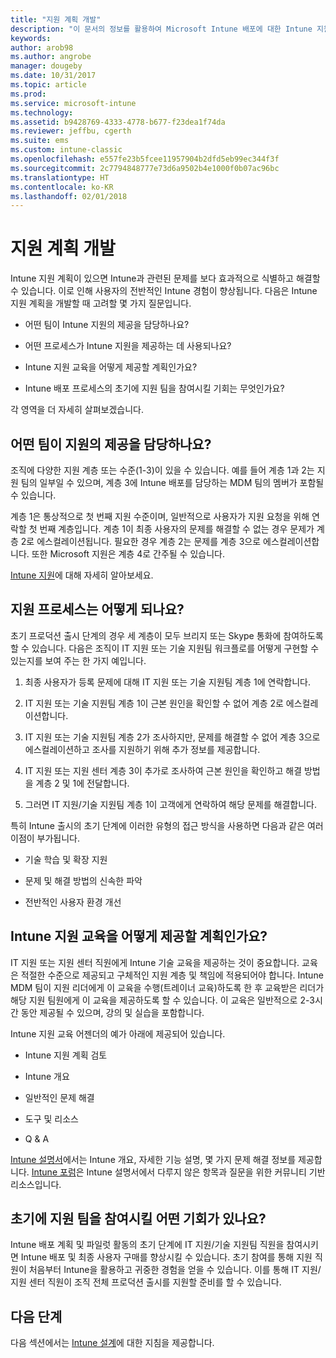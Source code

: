 ```yaml
---
title: "지원 계획 개발"
description: "이 문서의 정보를 활용하여 Microsoft Intune 배포에 대한 Intune 지원 계획을 개발할 수 있습니다."
keywords: 
author: arob98
ms.author: angrobe
manager: dougeby
ms.date: 10/31/2017
ms.topic: article
ms.prod: 
ms.service: microsoft-intune
ms.technology: 
ms.assetid: b9428769-4333-4778-b677-f23dea1f74da
ms.reviewer: jeffbu, cgerth
ms.suite: ems
ms.custom: intune-classic
ms.openlocfilehash: e557fe23b5fcee11957904b2dfd5eb99ec344f3f
ms.sourcegitcommit: 2c7794848777e73d6a9502b4e1000f0b07ac96bc
ms.translationtype: HT
ms.contentlocale: ko-KR
ms.lasthandoff: 02/01/2018
---
```

# <a name="develop-a-support-plan"></a>지원 계획 개발

Intune 지원 계획이 있으면 Intune과 관련된 문제를 보다 효과적으로 식별하고 해결할 수 있습니다. 이로 인해 사용자의 전반적인 Intune 경험이 향상됩니다. 다음은 Intune 지원 계획을 개발할 때 고려할 몇 가지 질문입니다.

-   어떤 팀이 Intune 지원의 제공을 담당하나요?

-   어떤 프로세스가 Intune 지원을 제공하는 데 사용되나요?

-   Intune 지원 교육을 어떻게 제공할 계획인가요?

-   Intune 배포 프로세스의 초기에 지원 팀을 참여시킬 기회는 무엇인가요?

각 영역을 더 자세히 살펴보겠습니다.

## <a name="which-teams-are-responsible-for-providing-support"></a>어떤 팀이 지원의 제공을 담당하나요?

조직에 다양한 지원 계층 또는 수준(1-3)이 있을 수 있습니다. 예를 들어 계층 1과 2는 지원 팀의 일부일 수 있으며, 계층 3에 Intune 배포를 담당하는 MDM 팀의 멤버가 포함될 수 있습니다.

계층 1은 통상적으로 첫 번째 지원 수준이며, 일반적으로 사용자가 지원 요청을 위해 연락할 첫 번째 계층입니다. 계층 1이 최종 사용자의 문제를 해결할 수 없는 경우 문제가 계층 2로 에스컬레이션됩니다. 필요한 경우 계층 2는 문제를 계층 3으로 에스컬레이션합니다. 또한 Microsoft 지원은 계층 4로 간주될 수 있습니다.

[Intune 지원](/intune/get-support)에 대해 자세히 알아보세요.

## <a name="what-is-the-support-process"></a>지원 프로세스는 어떻게 되나요?

초기 프로덕션 출시 단계의 경우 세 계층이 모두 브리지 또는 Skype 통화에 참여하도록 할 수 있습니다. 다음은 조직이 IT 지원 또는 기술 지원팀 워크플로를 어떻게 구현할 수 있는지를 보여 주는 한 가지 예입니다.

1.  최종 사용자가 등록 문제에 대해 IT 지원 또는 기술 지원팀 계층 1에 연락합니다.

2.  IT 지원 또는 기술 지원팀 계층 1이 근본 원인을 확인할 수 없어 계층 2로 에스컬레이션합니다.

3.  IT 지원 또는 기술 지원팀 계층 2가 조사하지만, 문제를 해결할 수 없어 계층 3으로 에스컬레이션하고 조사를 지원하기 위해 추가 정보를 제공합니다.

4.  IT 지원 또는 지원 센터 계층 3이 추가로 조사하여 근본 원인을 확인하고 해결 방법을 계층 2 및 1에 전달합니다.

5.  그러면 IT 지원/기술 지원팀 계층 1이 고객에게 연락하여 해당 문제를 해결합니다.

특히 Intune 출시의 초기 단계에 이러한 유형의 접근 방식을 사용하면 다음과 같은 여러 이점이 부가됩니다.

-   기술 학습 및 확장 지원

-   문제 및 해결 방법의 신속한 파악

-   전반적인 사용자 환경 개선

## <a name="how-you-plan-to-provide-intune-support-training"></a>Intune 지원 교육을 어떻게 제공할 계획인가요?

IT 지원 또는 지원 센터 직원에게 Intune 기술 교육을 제공하는 것이 중요합니다. 교육은 적절한 수준으로 제공되고 구체적인 지원 계층 및 책임에 적용되어야 합니다. Intune MDM 팀이 지원 리더에게 이 교육을 수행(트레이너 교육)하도록 한 후 교육받은 리더가 해당 지원 팀원에게 이 교육을 제공하도록 할 수 있습니다. 이 교육은 일반적으로 2-3시간 동안 제공될 수 있으며, 강의 및 실습을 포함합니다.

Intune 지원 교육 어젠더의 예가 아래에 제공되어 있습니다.

-   Intune 지원 계획 검토

-   Intune 개요

-   일반적인 문제 해결

-   도구 및 리소스

-   Q & A

[Intune 설명서](https://docs.microsoft.com/intune/)에서는 Intune 개요, 자세한 기능 설명, 몇 가지 문제 해결 정보를 제공합니다. [Intune 포럼](https://social.technet.microsoft.com/Forums/home)은 Intune 설명서에서 다루지 않은 항목과 질문을 위한 커뮤니티 기반 리소스입니다.

## <a name="what-opportunities-are-there-to-involve-the-support-team-earlier"></a>초기에 지원 팀을 참여시킬 어떤 기회가 있나요?

Intune 배포 계획 및 파일럿 활동의 초기 단계에 IT 지원/기술 지원팀 직원을 참여시키면 Intune 배포 및 최종 사용자 구매를 향상시킬 수 있습니다. 초기 참여를 통해 지원 직원이 처음부터 Intune을 활용하고 귀중한 경험을 얻을 수 있습니다. 이를 통해 IT 지원/지원 센터 직원이 조직 전체 프로덕션 출시를 지원할 준비를 할 수 있습니다.

## <a name="next-step"></a>다음 단계

다음 섹션에서는 [Intune 설계](planning-guide-design.md)에 대한 지침을 제공합니다.
